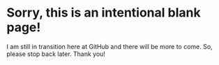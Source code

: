 # Sorry, this is an intentional blank page! 
I am still in transition here at GitHub and there will be more to come. So, please stop back later. Thank you!

<!---

## Welcome to GitHub Pages

You can use the [editor on GitHub](https://github.com/stacysandy/stacysandy.github.io/edit/master/README.md) to maintain and preview the content for your website in Markdown files.

Whenever you commit to this repository, GitHub Pages will run [Jekyll](https://jekyllrb.com/) to rebuild the pages in your site, from the content in your Markdown files.

### Markdown

Markdown is a lightweight and easy-to-use syntax for styling your writing. It includes conventions for

```markdown
Syntax highlighted code block

# Header 1
## Header 2
### Header 3

- Bulleted
- List

1. Numbered
2. List

**Bold** and _Italic_ and `Code` text

[Link](url) and ![Image](src)
```

For more details see [GitHub Flavored Markdown](https://guides.github.com/features/mastering-markdown/).



**Bold** title: Stacy Sandy # your name (or website title) here
logo: "/images/ava.png?raw=true" # your photo (or logo) here
description: > # your text below (remove <br> elements if you don't need line breaks)
  Data Science Graduate Student
  <br><br>
  Future Data Scientist in the making.
  Anticipated graduation May 2020!
  <br><br>
  <a href="https://www.linkedin.com/in/stacey-s-2a095125">View My LinkedIn Profile</a> 
  
theme: jekyll-theme-minimal


### Jekyll Themes

Your Pages site will use the layout and styles from the Jekyll theme you have selected in your [repository settings](https://github.com/stacysandy/stacysandy.github.io/settings). The name of this theme is saved in the Jekyll `_config.yml` configuration file.

### Support or Contact

Having trouble with Pages? Check out our [documentation](https://help.github.com/categories/github-pages-basics/) or [contact support](https://github.com/contact) and we’ll help you sort it out.


-->
